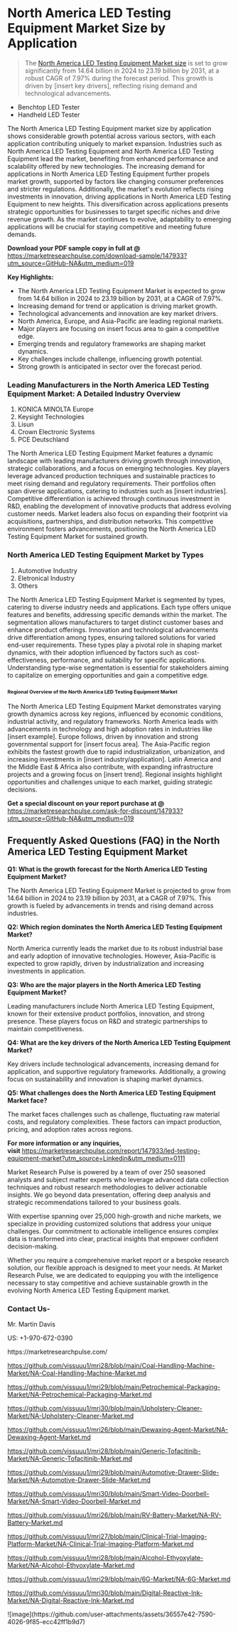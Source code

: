 <h1>North America LED Testing Equipment Market&nbsp;Size by Application</h1><blockquote><p>The <a href="https://marketresearchpulse.com/download-sample/147933?utm_source=GitHub-NA&amp;utm_medium=019">North America LED Testing Equipment Market size</a> is set to grow significantly from 14.64 billion in 2024 to 23.19 billion by 2031, at a robust CAGR of 7.97% during the forecast period. This growth is driven by [insert key drivers], reflecting rising demand and technological advancements.</p></blockquote><ul><li>Benchtop LED Tester<li> Handheld LED Tester</li></ul><p>The North America LED Testing Equipment market size by application shows considerable growth potential across various sectors, with each application contributing uniquely to market expansion. Industries such as North America LED Testing Equipment and North America LED Testing Equipment lead the market, benefiting from enhanced performance and scalability offered by new technologies. The increasing demand for applications in North America LED Testing Equipment further propels market growth, supported by factors like changing consumer preferences and stricter regulations. Additionally, the market's evolution reflects rising investments in innovation, driving applications in North America LED Testing Equipment to new heights. This diversification across applications presents strategic opportunities for businesses to target specific niches and drive revenue growth. As the market continues to evolve, adaptability to emerging applications will be crucial for staying competitive and meeting future demands.</p><p><strong>Download your PDF sample copy in full at @ </strong><a href="https://marketresearchpulse.com/download-sample/147933?utm_source=GitHub-NA&amp;utm_medium=019">https://marketresearchpulse.com/download-sample/147933?utm_source=GitHub-NA&amp;utm_medium=019</a></p><p><strong>Key Highlights: </strong></p><ul><li>The North America LED Testing Equipment Market is expected to grow from 14.64 billion in 2024 to 23.19 billion by 2031, at a CAGR of 7.97%.</li><li>Increasing demand for trend or application is driving market growth.</li><li>Technological advancements and innovation are key market drivers.</li><li>North America, Europe, and Asia-Pacific are leading regional markets.</li><li>Major players are focusing on insert focus area to gain a competitive edge.</li><li>Emerging trends and regulatory frameworks are shaping market dynamics.</li><li>Key challenges include challenge, influencing growth potential.</li><li>Strong growth is anticipated in sector over the forecast period.</li></ul><h3>Leading Manufacturers in the North America LED Testing Equipment Market: A Detailed Industry Overview</h3><ol><li>KONICA MINOLTA Europe</li><li>Keysight Technologies</li><li>Lisun</li><li>Crown Electronic Systems</li><li>PCE Deutschland</li></ol><div class="flex max-w-full flex-col flex-grow"><div class="min-h-8 text-message flex w-full flex-col items-end gap-2 whitespace-normal break-words [.text-message+&amp;]:mt-5" dir="auto" data-message-author-role="assistant" data-message-id="fd8432e4-4910-450d-b182-61b7bfb0a01f" data-message-model-slug="gpt-4o"><div class="flex w-full flex-col gap-1 empty:hidden first:pt-[3px]"><div class="markdown prose w-full break-words dark:prose-invert light"><p>The North America LED Testing Equipment Market features a dynamic landscape with leading manufacturers driving growth through innovation, strategic collaborations, and a focus on emerging technologies. Key players leverage advanced production techniques and sustainable practices to meet rising demand and regulatory requirements. Their portfolios often span diverse applications, catering to industries such as [insert industries]. Competitive differentiation is achieved through continuous investment in R&amp;D, enabling the development of innovative products that address evolving customer needs. Market leaders also focus on expanding their footprint via acquisitions, partnerships, and distribution networks. This competitive environment fosters advancements, positioning the North America LED Testing Equipment Market for sustained growth.</p></div></div></div></div><h3>North America LED Testing Equipment Market by Types</h3><ol><li>Automotive Industry<li> Eletronical Industry<li> Others</li></ol><div class="flex max-w-full flex-col flex-grow"><div class="min-h-8 text-message flex w-full flex-col items-end gap-2 whitespace-normal break-words [.text-message+&amp;]:mt-5" dir="auto" data-message-author-role="assistant" data-message-id="084470be-0bb7-4664-bddf-5156b4f41249" data-message-model-slug="gpt-4o-mini"><div class="flex w-full flex-col gap-1 empty:hidden first:pt-[3px]"><div class="markdown prose w-full break-words dark:prose-invert light"><p>The North America LED Testing Equipment Market is segmented by types, catering to diverse industry needs and applications. Each type offers unique features and benefits, addressing specific demands within the market. The segmentation allows manufacturers to target distinct customer bases and enhance product offerings. Innovation and technological advancements drive differentiation among types, ensuring tailored solutions for varied end-user requirements. These types play a pivotal role in shaping market dynamics, with their adoption influenced by factors such as cost-effectiveness, performance, and suitability for specific applications. Understanding type-wise segmentation is essential for stakeholders aiming to capitalize on emerging opportunities and gain a competitive edge.</p></div></div></div></div><h3><span style="font-size: 11px;">Regional Overview of the North America LED Testing Equipment Market</span></h3><div class="flex max-w-full flex-col flex-grow"><div class="min-h-8 text-message flex w-full flex-col items-end gap-2 whitespace-normal break-words [.text-message+&amp;]:mt-5" dir="auto" data-message-author-role="assistant" data-message-id="e9038762-ce64-4e30-91c9-9bd413514231" data-message-model-slug="gpt-4o-mini"><div class="flex w-full flex-col gap-1 empty:hidden first:pt-[3px]"><div class="markdown prose w-full break-words dark:prose-invert light"><p>The North America LED Testing Equipment Market demonstrates varying growth dynamics across key regions, influenced by economic conditions, industrial activity, and regulatory frameworks. North America leads with advancements in technology and high adoption rates in industries like [insert example]. Europe follows, driven by innovation and strong governmental support for [insert focus area]. The Asia-Pacific region exhibits the fastest growth due to rapid industrialization, urbanization, and increasing investments in [insert industry/application]. Latin America and the Middle East &amp; Africa also contribute, with expanding infrastructure projects and a growing focus on [insert trend]. Regional insights highlight opportunities and challenges unique to each market, guiding strategic decisions.</p></div></div></div></div><p><strong>Get a special discount on your report purchase at @ </strong><a href="https://marketresearchpulse.com/ask-for-discount/147933?utm_source=GitHub-NA&amp;utm_medium=019">https://marketresearchpulse.com/ask-for-discount/147933?utm_source=GitHub-NA&amp;utm_medium=019</a></p><h2>Frequently Asked Questions (FAQ) in the North America LED Testing Equipment Market</h2><p><strong>Q1: What is the growth forecast for the North America LED Testing Equipment Market?</strong></p><p>The North America LED Testing Equipment Market is projected to grow from 14.64 billion in 2024 to 23.19 billion by 2031, at a CAGR of 7.97%. This growth is fueled by advancements in trends and rising demand across industries.</p><p><strong>Q2: Which region dominates the North America LED Testing Equipment Market?</strong></p><p>North America currently leads the market due to its robust industrial base and early adoption of innovative technologies. However, Asia-Pacific is expected to grow rapidly, driven by industrialization and increasing investments in application.</p><p><strong>Q3: Who are the major players in the North America LED Testing Equipment Market?</strong></p><p>Leading manufacturers include North America LED Testing Equipment, known for their extensive product portfolios, innovation, and strong presence. These players focus on R&amp;D and strategic partnerships to maintain competitiveness.</p><p><strong>Q4: What are the key drivers of the North America LED Testing Equipment Market?</strong></p><p>Key drivers include technological advancements, increasing demand for application, and supportive regulatory frameworks. Additionally, a growing focus on sustainability and innovation is shaping market dynamics.</p><p><strong>Q5: What challenges does the North America LED Testing Equipment Market face?</strong></p><p>The market faces challenges such as challenge, fluctuating raw material costs, and regulatory complexities. These factors can impact production, pricing, and adoption rates across regions.</p><p><strong>For more information or any inquiries, visit&nbsp;</strong><a href="https://marketresearchpulse.com/report/147933/led-testing-equipment-market?utm_source=Linkedin&utm_medium=0111">https://marketresearchpulse.com/report/147933/led-testing-equipment-market?utm_source=Linkedin&utm_medium=0111</a></p><p>Market Research Pulse is powered by a team of over 250 seasoned analysts and subject matter experts who leverage advanced data collection techniques and robust research methodologies to deliver actionable insights. We go beyond data presentation, offering deep analysis and strategic recommendations tailored to your business goals.</p><p>With expertise spanning over 25,000 high-growth and niche markets, we specialize in providing customized solutions that address your unique challenges. Our commitment to actionable intelligence ensures complex data is transformed into clear, practical insights that empower confident decision-making.</p><p>Whether you require a comprehensive market report or a bespoke research solution, our flexible approach is designed to meet your needs. At Market Research Pulse, we are dedicated to equipping you with the intelligence necessary to stay competitive and achieve sustainable growth in the evolving North America LED Testing Equipment market.</p><h3><strong>Contact Us-</strong></h3><p>Mr. Martin Davis</p><p>US: +1-970-672-0390</p><p>https://marketresearchpulse.com/</p><p><a href="https://github.com/vissuuu1/mri28/blob/main/Coal-Handling-Machine-Market/NA-Coal-Handling-Machine-Market.md">https://github.com/vissuuu1/mri28/blob/main/Coal-Handling-Machine-Market/NA-Coal-Handling-Machine-Market.md</a></p><p><a href="https://github.com/vissuuu1/mri29/blob/main/Petrochemical-Packaging-Market/NA-Petrochemical-Packaging-Market.md">https://github.com/vissuuu1/mri29/blob/main/Petrochemical-Packaging-Market/NA-Petrochemical-Packaging-Market.md</a></p><p><a href="https://github.com/vissuuu1/mri30/blob/main/Upholstery-Cleaner-Market/NA-Upholstery-Cleaner-Market.md">https://github.com/vissuuu1/mri30/blob/main/Upholstery-Cleaner-Market/NA-Upholstery-Cleaner-Market.md</a></p><p><a href="https://github.com/vissuuu1/mri26/blob/main/Dewaxing-Agent-Market/NA-Dewaxing-Agent-Market.md">https://github.com/vissuuu1/mri26/blob/main/Dewaxing-Agent-Market/NA-Dewaxing-Agent-Market.md</a></p><p><a href="https://github.com/vissuuu1/mri28/blob/main/Generic-Tofacitinib-Market/NA-Generic-Tofacitinib-Market.md">https://github.com/vissuuu1/mri28/blob/main/Generic-Tofacitinib-Market/NA-Generic-Tofacitinib-Market.md</a></p><p><a href="https://github.com/vissuuu1/mri29/blob/main/Automotive-Drawer-Slide-Market/NA-Automotive-Drawer-Slide-Market.md">https://github.com/vissuuu1/mri29/blob/main/Automotive-Drawer-Slide-Market/NA-Automotive-Drawer-Slide-Market.md</a></p><p><a href="https://github.com/vissuuu1/mri30/blob/main/Smart-Video-Doorbell-Market/NA-Smart-Video-Doorbell-Market.md">https://github.com/vissuuu1/mri30/blob/main/Smart-Video-Doorbell-Market/NA-Smart-Video-Doorbell-Market.md</a></p><p><a href="https://github.com/vissuuu1/mri26/blob/main/RV-Battery-Market/NA-RV-Battery-Market.md">https://github.com/vissuuu1/mri26/blob/main/RV-Battery-Market/NA-RV-Battery-Market.md</a></p><p><a href="https://github.com/vissuuu1/mri27/blob/main/Clinical-Trial-Imaging-Platform-Market/NA-Clinical-Trial-Imaging-Platform-Market.md">https://github.com/vissuuu1/mri27/blob/main/Clinical-Trial-Imaging-Platform-Market/NA-Clinical-Trial-Imaging-Platform-Market.md</a></p><p><a href="https://github.com/vissuuu1/mri28/blob/main/Alcohol-Ethyoxylate-Market/NA-Alcohol-Ethyoxylate-Market.md">https://github.com/vissuuu1/mri28/blob/main/Alcohol-Ethyoxylate-Market/NA-Alcohol-Ethyoxylate-Market.md</a></p><p><a href="https://github.com/vissuuu1/mri29/blob/main/6G-Market/NA-6G-Market.md">https://github.com/vissuuu1/mri29/blob/main/6G-Market/NA-6G-Market.md</a></p><p><a href="https://github.com/vissuuu1/mri30/blob/main/Digital-Reactive-Ink-Market/NA-Digital-Reactive-Ink-Market.md">https://github.com/vissuuu1/mri30/blob/main/Digital-Reactive-Ink-Market/NA-Digital-Reactive-Ink-Market.md</a></p>
![image](https://github.com/user-attachments/assets/36557e42-7590-4026-9f85-ecc42ff1b9d7)
